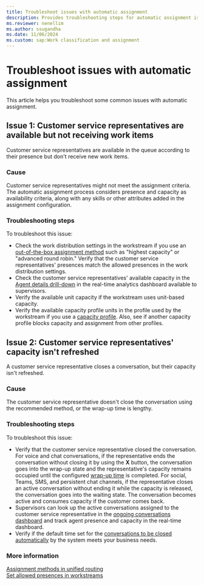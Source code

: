 ```yaml
---
title: Troubleshoot issues with automatic assignment
description: Provides troubleshooting steps for automatic assignment issues in Microsoft Dynamics 365 Customer Service.
ms.reviewer: nenellim
ms.author: ssugandha
ms.date: 11/06/2024
ms.custom: sap:Work classification and assignment
---
```

# Troubleshoot issues with automatic assignment

This article helps you troubleshoot some common issues with automatic assignment.

## Issue 1: Customer service representatives are available but not receiving work items

Customer service representatives are available in the queue according to their presence but don't receive new work items.

### Cause

Customer service representatives might not meet the assignment criteria. The automatic assignment process considers presence and capacity as availability criteria, along with any skills or other attributes added in the assignment configuration.

### Troubleshooting steps

To troubleshoot this issue:

- Check the work distribution settings in the workstream if you use an [out-of-the-box assignment method](/dynamics365/customer-service/administer/assignment-methods#types-of-assignment-methods) such as "highest capacity" or "advanced round robin." Verify that the customer service representatives' presences match the allowed presences in the work distribution settings.
- Check the customer service representatives' available capacity in the [Agent details drill-down](/dynamics365/customer-service/use/realtime-agents-analytics#agent-details-drill-down) in the real-time analytics dashboard available to supervisors.
- Verify the available unit capacity if the workstream uses unit-based capacity.
- Verify the available capacity profile units in the profile used by the workstream if you use a [capacity profile](/dynamics365/customer-service/administer/capacity-profiles). Also, see if another capacity profile blocks capacity and assignment from other profiles.

## Issue 2: Customer service representatives' capacity isn't refreshed

A customer service representative closes a conversation, but their capacity isn't refreshed.

### Cause

The customer service representative doesn't close the conversation using the recommended method, or the wrap-up time is lengthy.

### Troubleshooting steps

To troubleshoot this issue:

- Verify that the customer service representative closed the conversation. For voice and chat conversations, if the representative ends the conversation without closing it by using the **X** button, the conversation goes into the wrap-up state and the representative's capacity remains occupied until the configured [wrap-up time](/dynamics365/customer-service/administer/create-workstreams#configure-work-distribution) is completed. For social, Teams, SMS, and persistent chat channels, if the representative closes an active conversation without ending it while the capacity is released, the conversation goes into the waiting state. The conversation becomes active and consumes capacity if the customer comes back. 
- Supervisors can look up the active conversations assigned to the customer service representative in the [ongoing conversations dashboard](/dynamics365/customer-service/use/realtime-ongoing) and track agent presence and capacity in the real-time dashboard.
- Verify if the default time set for the [conversations to be closed automatically](/dynamics365/customer-service/administer/auto-close-conversation-powerapps) by the system meets your business needs. 

### More information

[Assignment methods in unified routing](/dynamics365/customer-service/administer/assignment-methods)  
[Set allowed presences in workstreams](/dynamics365/customer-service/administer/create-workstreams#configure-work-distribution)  
